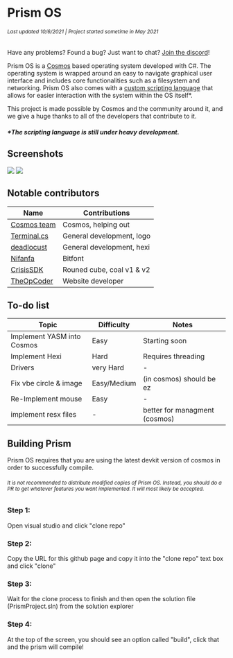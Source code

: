 # Prism OS
###### <small>Last updated 10/6/2021  |  Project started sometime in May 2021</small>
Have any problems? Found a bug? Just want to chat? [Join the discord](https://discord.gg/DdERgtGmF6)!

Prism OS is a [Cosmos](https://github.com/CosmosOS/Cosmos) based operating system developed with C#. The operating system is wrapped around an easy to navigate graphical user interface and includes core functionalities such as a filesystem and networking. Prism OS also comes with a [custom scripting language](https://github.com/Project-Prism/Hexi) that allows for easier interaction with the system within the OS itself*.

This project is made possible by Cosmos and the community around it, and we give a huge thanks to all of the developers that contribute to it.

##### *The scripting language is still under heavy development.

## Screenshots
![](https://github.com/Project-Prism/Prism-OS/blob/main/Screenshots/Prism%20OS%20(21.9.28).png?raw=true)
![](https://github.com/Project-Prism/Prism-OS/blob/main/Screenshots/Prism%20OS%20(21.9.8).png?raw=true)

## Notable contributors
| Name                                              | Contributions                |
|---------------------------------------------------|------------------------------|
| [Cosmos team](https://github.com/CosmosOS/Cosmos) | Cosmos, helping out          |
| [Terminal.cs](https://github.com/terminal-cs)     | General development, logo    |
| [deadlocust](https://github.com/deaddlocust)      | General development, hexi    |
| [Nifanfa](https://github.com/nifanfa)             | Bitfont                      |
| [CrisisSDK](https://github.com/CrisisSDK)         | Rouned cube, coal v1 & v2    |
| [TheOpCoder](https://github.com/theopcoder)       | Website developer            |

## To-do list

| Topic                      |  Difficulty  | Notes                         |
|----------------------------|--------------|-------------------------------|
| Implement YASM into Cosmos |     Easy     | Starting soon                 |
| Implement Hexi             |     Hard     | Requires threading            |
| Drivers                    |  very Hard   | -                             |
| Fix vbe circle & image     | Easy/Medium  | (in cosmos) should be ez      |
| Re-Implement mouse         |     Easy     | -                             |
| implement resx files       | -            | better for managment (cosmos) |


## Building Prism
Prism OS requires that you are using the latest devkit version of cosmos in order to successfully compile.

###### <small>It is not recommended to distribute modified copies of Prism OS. Instead, you should do a PR to get whatever features you want implemented. It will most likely be accepted.</small>

### Step 1: 
Open visual studio and click "clone repo"

### Step 2:
Copy the URL for this github page and copy it into the "clone repo" text box and click "clone"

### Step 3:
Wait for the clone process to finish and then open the solution file (PrismProject.sln) from the solution explorer

### Step 4:
At the top of the screen, you should see an option called "build", click that and the prism will compile!
